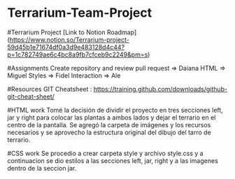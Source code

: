 # Terrarium-Team-Project
#Terrarium Project
[Link to Notion Roadmap] (https://www.notion.so/Terrarium-project-59d45b1e71674df0a3d9e483128d4c44?p=1c782749ae6c4bc8a9fb7cfceb9c2249&pm=s)

#Assignments
Create repository and review pull request => Daiana
HTML => Miguel
Styles => Fidel
Interaction => Ale

#Resources
GIT Cheatsheet : https://training.github.com/downloads/github-git-cheat-sheet/

#HTML work
Tomé la decisión de dividir el proyecto en tres secciones left, jar y right para colocar las plantas a ambos lados y dejar el terrario en el centro de la pantalla. Se agregó la carpeta de imágenes y los recursos necesarios y se aprovecho la estructura original del dibujo del tarro de terrario.

#CSS work
Se procedio a crear carpeta style y archivo style.css y a continuacion se dio estilos a las secciones left, jar, right y a las imagenes dentro de la seccion jar.
